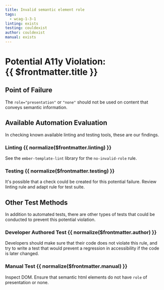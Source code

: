 ```yaml
---
title: Invalid semantic element role
tags: 
  - wcag-1-3-1
linting: exists
testing: couldexist
author: couldexist
manual: exists
---
```


<script setup>
  const normalize = (value) => {
    const v = (value || '').toLowerCase()
    if (v === 'exists') return 'Exists'
    if (v === 'couldexist') return 'Could Exist'
    if (v === 'cannotexist') return 'Cannot Exist'
    if (v === 'shouldexist') return 'Should Exist'
    if (v === 'mustexist') return 'Must Exist'
    return '—'
  }
</script>

# Potential A11y Violation:<br/>{{ $frontmatter.title }}

## Point of Failure

The `role="presentation"` or `"none"` should not be used on content that conveys semantic information.

## Available Automation Evaluation

In checking known available linting and testing tools, these are our findings.

### Linting <Badge type="info">{{ normalize($frontmatter.linting) }}</Badge>

See the `ember-template-lint` library for the `no-invalid-role` rule.

### Testing <Badge type="info">{{ normalize($frontmatter.testing) }}</Badge>

It's possible that a check could be created for this potential failure. Review linting rule and adapt rule for test suite.

## Other Test Methods

In addition to automated tests, there are other types of tests that could be conducted to prevent this potential violation.

### Developer Authored Test <Badge type="info">{{ normalize($frontmatter.author) }}</Badge>

Developers should make sure that their code does not violate this rule, and try to write a test that would prevent a regression in accessibility if the code is later changed.

### Manual Test <Badge type="info">{{ normalize($frontmatter.manual) }}</Badge>

Inspect DOM. Ensure that semantic html elements do not have `role` of presentation or none.


<TagLinks />
